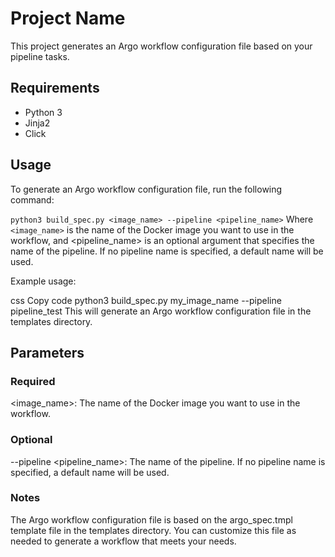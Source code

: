# Project Name
This project generates an Argo workflow configuration file based on your pipeline tasks.

## Requirements
- Python 3
- Jinja2
- Click
## Usage
To generate an Argo workflow configuration file, run the following command:

```python3 build_spec.py <image_name> --pipeline <pipeline_name>```
Where `<image_name>` is the name of the Docker image you want to use in the workflow, and <pipeline_name> is an optional argument that specifies the name of the pipeline. If no pipeline name is specified, a default name will be used.

Example usage:

css
Copy code
python3 build_spec.py my_image_name --pipeline pipeline_test
This will generate an Argo workflow configuration file in the templates directory.

## Parameters
### Required
<image_name>: The name of the Docker image you want to use in the workflow.
### Optional
--pipeline <pipeline_name>: The name of the pipeline. If no pipeline name is specified, a default name will be used.
### Notes
The Argo workflow configuration file is based on the argo_spec.tmpl template file in the templates directory. You can customize this file as needed to generate a workflow that meets your needs.
